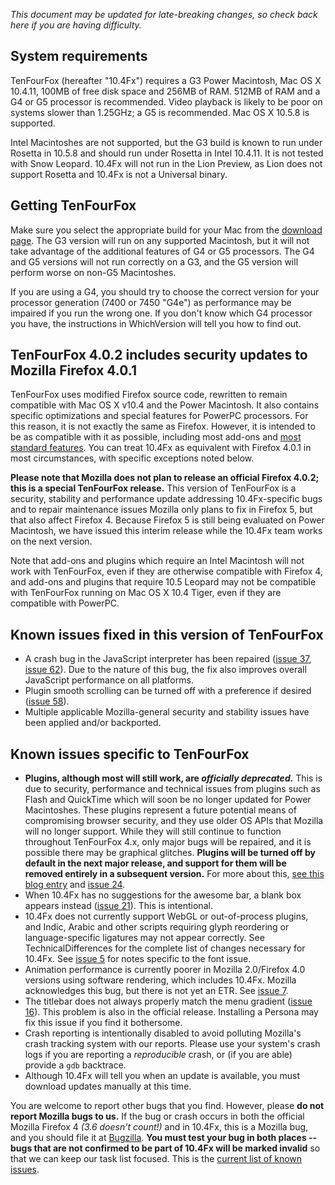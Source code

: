 _This document may be updated for late-breaking changes, so check back here if you are having difficulty._

## System requirements ##

TenFourFox (hereafter "10.4Fx") requires a G3 Power Macintosh, Mac OS X 10.4.11, 100MB of free disk space and 256MB of RAM. 512MB of RAM and a G4 or G5 processor is recommended. Video playback is likely to be poor on systems slower than 1.25GHz; a G5 is recommended. Mac OS X 10.5.8 is supported.

Intel Macintoshes are not supported, but the G3 build is known to run under Rosetta in 10.5.8 and should run under Rosetta in Intel 10.4.11. It is not tested with Snow Leopard. 10.4Fx will not run in the Lion Preview, as Lion does not support Rosetta and 10.4Fx is not a Universal binary.

## Getting TenFourFox ##

Make sure you select the appropriate build for your Mac from the [download page](http://www.tenfourfox.com/). The G3 version will run on any supported Macintosh, but it will not take advantage of the additional features of G4 or G5 processors. The G4 and G5 versions will not run correctly on a G3, and the G5 version will perform worse on non-G5 Macintoshes.

If you are using a G4, you should try to choose the correct version for your processor generation (7400 or 7450 "G4e") as performance may be impaired if you run the wrong one. If you don't know which G4 processor you have, the instructions in WhichVersion will tell you how to find out.

## TenFourFox 4.0.2 includes security updates to Mozilla Firefox 4.0.1 ##

TenFourFox uses modified Firefox source code, rewritten to remain compatible with Mac OS X v10.4 and the Power Macintosh. It also contains specific optimizations and special features for PowerPC processors. For this reason, it is not exactly the same as Firefox. However, it is intended to be as compatible with it as possible, including most add-ons and [most standard features](TechnicalDifferences.md). You can treat 10.4Fx as equivalent with Firefox 4.0.1 in most circumstances, with specific exceptions noted below.

**Please note that Mozilla does not plan to release an official Firefox 4.0.2; this is a special TenFourFox release.** This version of TenFourFox is a security, stability and performance update addressing 10.4Fx-specific bugs and to repair maintenance issues Mozilla only plans to fix in Firefox 5, but that also affect Firefox 4. Because Firefox 5 is still being evaluated on Power Macintosh, we have issued this interim release while the 10.4Fx team works on the next version.

Note that add-ons and plugins which require an Intel Macintosh will not work with TenFourFox, even if they are otherwise compatible with Firefox 4, and add-ons and plugins that require 10.5 Leopard may not be compatible with TenFourFox running on Mac OS X 10.4 Tiger, even if they are compatible with PowerPC.

## Known issues fixed in this version of TenFourFox ##

  * A crash bug in the JavaScript interpreter has been repaired ([issue 37](https://code.google.com/p/tenfourfox/issues/detail?id=37), [issue 62](https://code.google.com/p/tenfourfox/issues/detail?id=62)). Due to the nature of this bug, the fix also improves overall JavaScript performance on all platforms.
  * Plugin smooth scrolling can be turned off with a preference if desired ([issue 58](https://code.google.com/p/tenfourfox/issues/detail?id=58)).
  * Multiple applicable Mozilla-general security and stability issues have been applied and/or backported.

## Known issues specific to TenFourFox ##

  * **Plugins, although most will still work, are _officially deprecated._** This is due to security, performance and technical issues from plugins such as Flash and QuickTime which will soon be no longer updated for Power Macintoshes. These plugins represent a future potential means of compromising browser security, and they use older OS APIs that Mozilla will no longer support. While they will still continue to function throughout TenFourFox 4.x, only major bugs will be repaired, and it is possible there may be graphical glitches. **Plugins will be turned off by default in the next major release, and support for them will be removed entirely in a subsequent version.** For more about this, [see this blog entry](http://tenfourfox.blogspot.com/2011/01/plugins-unplugged.html) and [issue 24](https://code.google.com/p/tenfourfox/issues/detail?id=24).
  * When 10.4Fx has no suggestions for the awesome bar, a blank box appears instead ([issue 21](https://code.google.com/p/tenfourfox/issues/detail?id=21)). This is intentional.
  * 10.4Fx does not currently support WebGL or out-of-process plugins, and Indic, Arabic and other scripts requiring glyph reordering or language-specific ligatures may not appear correctly. See TechnicalDifferences for the complete list of changes necessary for 10.4Fx. See [issue 5](https://code.google.com/p/tenfourfox/issues/detail?id=5) for notes specific to the font issue.
  * Animation performance is currently poorer in Mozilla 2.0/Firefox 4.0 versions using software rendering, which includes 10.4Fx. Mozilla acknowledges this bug, but there is not yet an ETR. See [issue 7](https://code.google.com/p/tenfourfox/issues/detail?id=7).
  * The titlebar does not always properly match the menu gradient ([issue 16](https://code.google.com/p/tenfourfox/issues/detail?id=16)). This problem is also in the official release. Installing a Persona may fix this issue if you find it bothersome.
  * Crash reporting is intentionally disabled to avoid polluting Mozilla's crash tracking system with our reports. Please use your system's crash logs if you are reporting a _reproducible_ crash, or (if you are able) provide a `gdb` backtrace.
  * Although 10.4Fx will tell you when an update is available, you must download updates manually at this time.

You are welcome to report other bugs that you find. However, please **do not report Mozilla bugs to us.** If the bug or crash occurs in both the official Mozilla Firefox 4 _(3.6 doesn't count!)_ and in 10.4Fx, this is a Mozilla bug, and you should file it at [Bugzilla](http://bugzilla.mozilla.org/). **You must test your bug in both places -- bugs that are not confirmed to be part of 10.4Fx will be marked invalid** so that we can keep our task list focused. This is the [current list of known issues](http://code.google.com/p/tenfourfox/issues/list).
